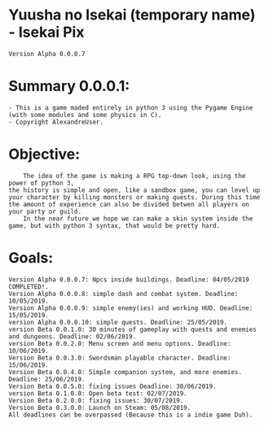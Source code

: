 # Yuusha no Isekai (temporary name) - Isekai Pix
	Version Alpha 0.0.0.7
# Summary 0.0.0.1:
	- This is a game maded entirely in python 3 using the Pygame Engine (with some modules and some physics in C).
	- Copyright AlexandreUser.
# Objective:
		The idea of the game is making a RPG top-down look, using the power of python 3, 
	the history is simple and open, like a sandbox game, you can level up your character by killing monsters or making quests. During this time the amount of experience can also be divided betwen all players on your party or guild.
		In the near future we hope we can make a skin system inside the game, but with python 3 syntax, that would be pretty hard.
# Goals:
	Version Alpha 0.0.0.7: Npcs inside buildings. Deadline: 04/05/2019 COMPLETED!.
	Version Alpha 0.0.0.8: simple dash and combat system. Deadline: 10/05/2019.
	Version Alpha 0.0.0.9: simple enemy(ies) and working HUD. Deadline: 15/05/2019.
	version Alpha 0.0.0.10: simple quests. Deadline: 25/05/2019.
	version Beta 0.0.1.0: 30 minutes of gameplay with quests and enemies and dungeons. Deadline: 02/06/2019.
	version Beta 0.0.2.0: Menu screen and menu options. Deadline: 10/06/2019.
	Version Beta 0.0.3.0: Swordsman playable character. Deadline: 15/06/2019.
	Version Beta 0.0.4.0: Simple companion system, and more enemies. Deadline: 25/06/2019.
	Version Beta 0.0.5.0: fixing issues Deadline: 30/06/2019.
	version Beta 0.1.0.0: Open beta test: 02/07/2019. 
	Version Beta 0.2.0.0: fixing issues: 30/07/2019.
	Version Beta 0.3.0.0: Launch on Steam: 05/08/2019.
	All deadlines can be overpassed (Because this is a indie game Duh).
